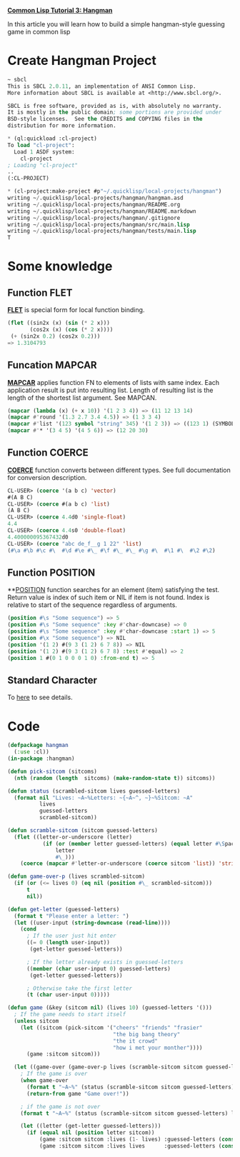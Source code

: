 **[Common Lisp Tutorial 3: Hangman](https://youtu.be/j1m1IUNVS7Q?list=PLCpux10P7KDKPb4eI5b_qSnQaY1ePGKGK)**

In this article you will learn how to build a simple hangman-style guessing game in common lisp

# Create Hangman Project
``` lisp
~ sbcl
This is SBCL 2.0.11, an implementation of ANSI Common Lisp.
More information about SBCL is available at <http://www.sbcl.org/>.

SBCL is free software, provided as is, with absolutely no warranty.
It is mostly in the public domain; some portions are provided under
BSD-style licenses.  See the CREDITS and COPYING files in the
distribution for more information.

* (ql:quickload :cl-project)
To load "cl-project":
  Load 1 ASDF system:
    cl-project
; Loading "cl-project"
..
(:CL-PROJECT)

* (cl-project:make-project #p"~/.quicklisp/local-projects/hangman")
writing ~/.quicklisp/local-projects/hangman/hangman.asd
writing ~/.quicklisp/local-projects/hangman/README.org
writing ~/.quicklisp/local-projects/hangman/README.markdown
writing ~/.quicklisp/local-projects/hangman/.gitignore
writing ~/.quicklisp/local-projects/hangman/src/main.lisp
writing ~/.quicklisp/local-projects/hangman/tests/main.lisp
T
```
# Some knowledge
## Function FLET
**[FLET](https://jtra.cz/stuff/lisp/sclr/flet.html)** is special form for local function binding. 
``` lisp
(flet ((sin2x (x) (sin (* 2 x)))
       (cos2x (x) (cos (* 2 x))))
 (+ (sin2x 0.2) (cos2x 0.2)))
=> 1.3104793
```
## Funcation MAPCAR
**[MAPCAR](https://jtra.cz/stuff/lisp/sclr/mapcar.html)** applies function FN to elements of lists with same index. Each application result is put into resulting list. Length of resulting list is the length of the shortest list argument. See MAPCAN.
``` lisp
(mapcar (lambda (x) (+ x 10)) '(1 2 3 4)) => (11 12 13 14)
(mapcar #'round '(1.3 2.7 3.4 4.5)) => (1 3 3 4)
(mapcar #'list '(123 symbol "string" 345) '(1 2 3)) => ((123 1) (SYMBOL 2) ("string" 3))
(mapcar #'* '(3 4 5) '(4 5 6)) => (12 20 30)
``` 

## Function COERCE
**[COERCE](https://jtra.cz/stuff/lisp/sclr/coerce.html)** function converts between different types. See full documentation for conversion description.
``` lisp
CL-USER> (coerce '(a b c) 'vector)
#(A B C)
CL-USER> (coerce #(a b c) 'list)
(A B C)
CL-USER> (coerce 4.4d0 'single-float)
4.4
CL-USER> (coerce 4.4s0 'double-float) 
4.400000095367432d0
CL-USER> (coerce "abc de_f__g 1 22" 'list)
(#\a #\b #\c #\  #\d #\e #\_ #\f #\_ #\_ #\g #\  #\1 #\  #\2 #\2)
``` 

## Function POSITION
**[POSITION](https://jtra.cz/stuff/lisp/sclr/position.html) function searches for an element (item) satisfying the test. Return value is index of such item or NIL if item is not found. Index is relative to start of the sequence regardless of arguments. 
``` lisp
(position #\s "Some sequence") => 5
(position #\s "Some sequence" :key #'char-downcase) => 0
(position #\s "Some sequence" :key #'char-downcase :start 1) => 5
(position #\x "Some sequence") => NIL
(position '(1 2) #(9 3 (1 2) 6 7 8)) => NIL
(position '(1 2) #(9 3 (1 2) 6 7 8) :test #'equal) => 2
(position 1 #(0 1 0 0 0 1 0) :from-end t) => 5
``` 

## Standard Character

To [here](https://www.cs.cmu.edu/Groups/AI/html/cltl/clm/node22.html) to see details.

# Code
``` lisp
(defpackage hangman
  (:use :cl))
(in-package :hangman)

(defun pick-sitcom (sitcoms)
  (nth (random (length  sitcoms) (make-random-state t)) sitcoms))

(defun status (scrambled-sitcom lives guessed-letters)
  (format nil "Lives: ~A~%Letters: ~{~A~^, ~}~%Sitcom: ~A"
          lives
          guessed-letters
          scrambled-sitcom))

(defun scramble-sitcom (sitcom guessed-letters)
  (flet ((letter-or-underscore (letter)
           (if (or (member letter guessed-letters) (equal letter #\Space))
               letter
               #\_)))
    (coerce (mapcar #'letter-or-underscore (coerce sitcom 'list)) 'string)))

(defun game-over-p (lives scrambled-sitcom)
  (if (or (<= lives 0) (eq nil (position #\_ scrambled-sitcom)))
      t
      nil))

(defun get-letter (guessed-letters)
  (format t "Please enter a letter: ")
  (let ((user-input (string-downcase (read-line))))
    (cond
      ; If the user just hit enter
      ((= 0 (length user-input))
       (get-letter guessed-letters))

      ; If the letter already exists in guessed-letters
      ((member (char user-input 0) guessed-letters)
       (get-letter guessed-letters))

      ; Otherwise take the first letter
      (t (char user-input 0)))))

(defun game (&key (sitcom nil) (lives 10) (guessed-letters '()))
  ; If the game needs to start itself
  (unless sitcom
    (let ((sitcom (pick-sitcom '("cheers" "friends" "frasier"
                                 "the big bang theory"
                                 "the it crowd"
                                 "how i met your monther"))))
      (game :sitcom sitcom)))

  (let ((game-over (game-over-p lives (scramble-sitcom sitcom guessed-letters))))
    ; If the game is over
    (when game-over
      (format t "~A~%" (status (scramble-sitcom sitcom guessed-letters) lives guessed-letters))
      (return-from game "Game over!"))

    ; if the game is not over
    (format t "~A~%" (status (scramble-sitcom sitcom guessed-letters) lives guessed-letters))

    (let ((letter (get-letter guessed-letters)))
      (if (equal nil (position letter sitcom))
          (game :sitcom sitcom :lives (1- lives) :guessed-letters (cons letter guessed-letters))
          (game :sitcom sitcom :lives lives      :guessed-letters (cons letter guessed-letters))))))
```